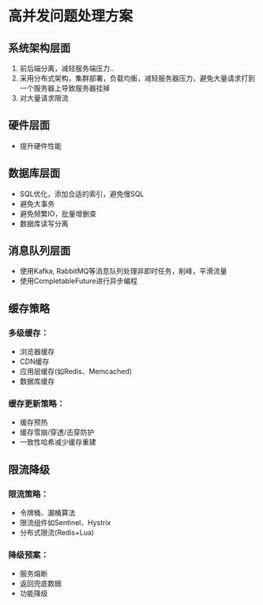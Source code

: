 # 高并发问题处理方案

## 系统架构层面
1. 前后端分离，减轻服务端压力..
2. 采用分布式架构，集群部署，负载均衡，减轻服务器压力，避免大量请求打到一个服务器上导致服务器挂掉
3. 对大量请求限流

## 硬件层面
- 提升硬件性能

## 数据库层面
- SQL优化，添加合适的索引，避免慢SQL
- 避免大事务
- 避免频繁IO，批量增删查
- 数据库读写分离

## 消息队列层面
- 使用Kafka, RabbitMQ等消息队列处理非即时任务，削峰，平滑流量
- 使用CompletableFuture进行异步编程

## 缓存策略

### 多级缓存：
- 浏览器缓存
- CDN缓存
- 应用层缓存(如Redis、Memcached)
- 数据库缓存

### 缓存更新策略：
- 缓存预热
- 缓存雪崩/穿透/击穿防护
- 一致性哈希减少缓存重建

## 限流降级

### 限流策略：
- 令牌桶、漏桶算法
- 限流组件如Sentinel、Hystrix
- 分布式限流(Redis+Lua)

### 降级预案：
- 服务熔断
- 返回兜底数据
- 功能降级
